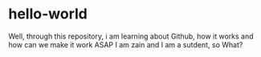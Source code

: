 # hello-world
Well, through this repository, i am learning about Github, how it works and how can we make it work ASAP
I am zain and I am a sutdent, so What?
